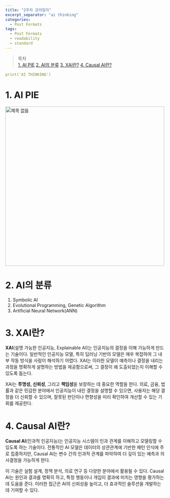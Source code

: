 ```yaml
---
title: "2주차 강의일지"
excerpt_separator: "ai thinking"
categories:
  - Post Formats
tags:
  - Post Formats
  - readability
  - standard
---
```


> 목차  
> [1. AI PIE](#1-ai-pie)
> [2. AI의 분류](#2-ai의-분류)
> [3. XAI란?](#3-xai란?)
> [4. Causal AI란?](#4-causal-ai란?)


```yaml
print('AI THINKING')
```
  
# 1. AI PIE
<img width="499" alt="제목 없음" src="https://github.com/user-attachments/assets/1dd0280b-6f9a-49fe-b523-4306e77d37fa">

# 2. AI의 분류
  1. Symbolic AI
  2. Evolutional Programming, Genetic Algorithm
  3. Artificial Neural Network(ANN)

# 3. XAI란?
**XAI**(설명 가능한 인공지능, Explainable AI)는 인공지능의 결정을 이해 가능하게 만드는 기술이다. 일반적인 인공지능 모델, 특히 딥러닝 기반의 모델은 매우 복잡하여 그 내부 작동 방식을 사람이 해석하기 어렵다. XAI는 이러한 모델이 예측이나 결정을 내리는 과정을 명확하게 설명하는 방법을 제공함으로써, 그 결정이 왜 도출되었는지 이해할 수 있도록 돕는다.

XAI는 **투명성, 신뢰성**, 그리고 **책임성**을 보장하는 데 중요한 역할을 한다. 의료, 금융, 법률과 같은 민감한 분야에서 인공지능이 내린 결정을 설명할 수 있으면, 사용자는 해당 결정을 더 신뢰할 수 있으며, 잘못된 판단이나 편향성을 미리 확인하여 개선할 수 있는 기회를 제공한다.

# 4. Causal AI란?
**Causal AI**(인과적 인공지능)는 인공지능 시스템이 인과 관계를 이해하고 모델링할 수 있도록 하는 기술이다. 전통적인 AI 모델은 데이터의 상관관계에 기반한 패턴 인식에 주로 집중하지만, Causal AI는 변수 간의 인과적 관계를 파악하여 더 깊이 있는 예측과 의사결정을 가능하게 한다.

이 기술은 실험 설계, 정책 분석, 의료 연구 등 다양한 분야에서 활용될 수 있다. Causal AI는 원인과 결과를 명확히 하고, 특정 행동이나 개입이 결과에 미치는 영향을 평가하는 데 도움을 준다. 이러한 접근은 AI의 신뢰성을 높이고, 더 효과적인 솔루션을 개발하는 데 기여할 수 있다.
